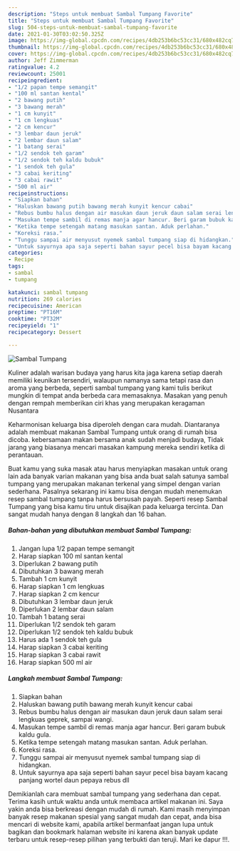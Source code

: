 ```yaml
---
description: "Steps untuk membuat Sambal Tumpang Favorite"
title: "Steps untuk membuat Sambal Tumpang Favorite"
slug: 504-steps-untuk-membuat-sambal-tumpang-favorite
date: 2021-01-30T03:02:50.325Z
image: https://img-global.cpcdn.com/recipes/4db253b6bc53cc31/680x482cq70/sambal-tumpang-foto-resep-utama.jpg
thumbnail: https://img-global.cpcdn.com/recipes/4db253b6bc53cc31/680x482cq70/sambal-tumpang-foto-resep-utama.jpg
cover: https://img-global.cpcdn.com/recipes/4db253b6bc53cc31/680x482cq70/sambal-tumpang-foto-resep-utama.jpg
author: Jeff Zimmerman
ratingvalue: 4.2
reviewcount: 25001
recipeingredient:
- "1/2 papan tempe semangit"
- "100 ml santan kental"
- "2 bawang putih"
- "3 bawang merah"
- "1 cm kunyit"
- "1 cm lengkuas"
- "2 cm kencur"
- "3 lembar daun jeruk"
- "2 lembar daun salam"
- "1 batang serai"
- "1/2 sendok teh garam"
- "1/2 sendok teh kaldu bubuk"
- "1 sendok teh gula"
- "3 cabai keriting"
- "3 cabai rawit"
- "500 ml air"
recipeinstructions:
- "Siapkan bahan"
- "Haluskan bawang putih bawang merah kunyit kencur cabai"
- "Rebus bumbu halus dengan air masukan daun jeruk daun salam serai lengkuas geprek, sampai wangi."
- "Masukan tempe sambil di remas manja agar hancur. Beri garam bubuk kaldu gula."
- "Ketika tempe setengah matang masukan santan. Aduk perlahan."
- "Koreksi rasa."
- "Tunggu sampai air menyusut nyemek sambal tumpang siap di hidangkan."
- "Untuk sayurnya apa saja seperti bahan sayur pecel bisa bayam kacang panjang wortel daun pepaya rebus dll"
categories:
- Recipe
tags:
- sambal
- tumpang

katakunci: sambal tumpang 
nutrition: 269 calories
recipecuisine: American
preptime: "PT16M"
cooktime: "PT32M"
recipeyield: "1"
recipecategory: Dessert

---
```



![Sambal Tumpang](https://img-global.cpcdn.com/recipes/4db253b6bc53cc31/680x482cq70/sambal-tumpang-foto-resep-utama.jpg)

Kuliner adalah warisan budaya yang harus kita jaga karena setiap daerah memiliki keunikan tersendiri, walaupun namanya sama tetapi rasa dan aroma yang berbeda, seperti sambal tumpang yang kami tulis berikut mungkin di tempat anda berbeda cara memasaknya. Masakan yang penuh dengan rempah memberikan ciri khas yang merupakan keragaman Nusantara

Keharmonisan keluarga bisa diperoleh dengan cara mudah. Diantaranya adalah membuat makanan Sambal Tumpang untuk orang di rumah bisa dicoba. kebersamaan makan bersama anak sudah menjadi budaya, Tidak jarang yang biasanya mencari masakan kampung mereka sendiri ketika di perantauan.



Buat kamu yang suka masak atau harus menyiapkan masakan untuk orang lain ada banyak varian makanan yang bisa anda buat salah satunya sambal tumpang yang merupakan makanan terkenal yang simpel dengan varian sederhana. Pasalnya sekarang ini kamu bisa dengan mudah menemukan resep sambal tumpang tanpa harus bersusah payah.
Seperti resep Sambal Tumpang yang bisa kamu tiru untuk disajikan pada keluarga tercinta. Dan sangat mudah hanya dengan 8 langkah dan 16 bahan.


<!--inarticleads1-->

##### Bahan-bahan yang dibutuhkan membuat Sambal Tumpang:

1. Jangan lupa 1/2 papan tempe semangit
1. Harap siapkan 100 ml santan kental
1. Diperlukan 2 bawang putih
1. Dibutuhkan 3 bawang merah
1. Tambah 1 cm kunyit
1. Harap siapkan 1 cm lengkuas
1. Harap siapkan 2 cm kencur
1. Dibutuhkan 3 lembar daun jeruk
1. Diperlukan 2 lembar daun salam
1. Tambah 1 batang serai
1. Diperlukan 1/2 sendok teh garam
1. Diperlukan 1/2 sendok teh kaldu bubuk
1. Harus ada 1 sendok teh gula
1. Harap siapkan 3 cabai keriting
1. Harap siapkan 3 cabai rawit
1. Harap siapkan 500 ml air




<!--inarticleads2-->

##### Langkah membuat  Sambal Tumpang:

1. Siapkan bahan
1. Haluskan bawang putih bawang merah kunyit kencur cabai
1. Rebus bumbu halus dengan air masukan daun jeruk daun salam serai lengkuas geprek, sampai wangi.
1. Masukan tempe sambil di remas manja agar hancur. Beri garam bubuk kaldu gula.
1. Ketika tempe setengah matang masukan santan. Aduk perlahan.
1. Koreksi rasa.
1. Tunggu sampai air menyusut nyemek sambal tumpang siap di hidangkan.
1. Untuk sayurnya apa saja seperti bahan sayur pecel bisa bayam kacang panjang wortel daun pepaya rebus dll




Demikianlah cara membuat sambal tumpang yang sederhana dan cepat. Terima kasih untuk waktu anda untuk membaca artikel makanan ini. Saya yakin anda bisa berkreasi dengan mudah di rumah. Kami masih menyimpan banyak resep makanan spesial yang sangat mudah dan cepat, anda bisa mencari di website kami, apabila artikel bermanfaat jangan lupa untuk bagikan dan bookmark halaman website ini karena akan banyak update terbaru untuk resep-resep pilihan yang terbukti dan teruji. Mari ke dapur !!!. 
